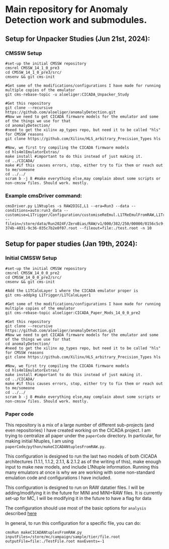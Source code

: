 # Main repository for Anomaly Detection work and submodules.
## Setup for Unpacker Studies (Jun 21st, 2024):
### CMSSW Setup
```
#set-up the initial CMSSW repository
cmsrel CMSSW_14_1_0_pre3
cd CMSSW_14_1_0_pre3/src/
cmsenv && git cms-init

#Get some of the modifications/configurations I have made for running multiple copies of the emulator
git cms-rebase-topic -u aloeliger:CICADA_Unpacker_Study

#Get this repository
git clone --recursive https://github.com/aloeliger/anomalyDetection.git
#Now we need to get CICADA firmware models for the emulator and some of the things we use for that
cd anomalyDetection/
#need to get the xilinx ap_types repo, but need it to be called "hls" for CMSSW reasons
git clone https://github.com/Xilinx/HLS_arbitrary_Precision_Types hls

#Now, we first try compiling the CICADA firmware models
cd hls4mlEmulatorExtras/
make install #important to do this instead of just making it.
cd ../CICADA/
make #if this causes errors, stop, either try to fix them or reach out to me/someone
cd ../../
scram b -j 8 #make everything else,may complain about some scripts or non-cmssw files. Should work. mostly.
```
### Example cmsDriver command:
```
cmsDriver.py L1Ntuples -s RAW2DIGI,L1 --era=Run3 --data --conditions=auto:run3_data --customise=L1Trigger/Configuration/customiseReEmul.L1TReEmulFromRAW,L1Trigger/L1TNtuples/customiseL1Ntuple.L1NtupleRAWEMU --filein=/store/data/Run2024F/ZeroBias/RAW/v1/000/382/250/00000/0156c5c9-374b-4031-9c36-035c7b2e0f07.root --fileout=file:./test.root -n 10
```
## Setup for paper studies (Jan 19th, 2024):
### Initial CMSSW Setup
```
#set-up the initial CMSSW repository
cmsrel CMSSW_14_0_0_pre2
cd CMSSW_14_0_0_pre2/src/
cmsenv && git cms-init

#Add the L1TCaloLayer 1 where the CICADA emulator proper is
git cms-addpkg L1Trigger/L1TCaloLayer1

#Get some of the modifications/configurations I have made for running multiple copies of the emulator
git cms-rebase-topic aloeliger:CICADA_Paper_Mods_14_0_0_pre2

#Get this repository
git clone --recursive https://github.com/aloeliger/anomalyDetection.git
#Now we need to get CICADA firmware models for the emulator and some of the things we use for that
cd anomalyDetection/
#need to get the xilinx ap_types repo, but need it to be called "hls" for CMSSW reasons
git clone https://github.com/Xilinx/HLS_arbitrary_Precision_Types hls

#Now, we first try compiling the CICADA firmware models
cd hls4mlEmulatorExtras/
make install #important to do this instead of just making it.
cd ../CICADA/
make #if this causes errors, stop, either try to fix them or reach out to me/someone
cd ../../
scram b -j 8 #make everything else,may complain about some scripts or non-cmssw files. Should work. mostly.
```
### Paper code
This repository is a mix of a large number of different sub-projects (and even repositories) I have created working on the CICADA project. I am trying to centralize all paper under the `paperCode` directory.
In particular, for making initial Ntuples, I am using `paperCode/python/makeCICADANtuplesFromRAW.py`.

This configuration is designed to run the last two models of both CICADA architectures (1.1.1, 1.1.2, 2.1.1, & 2.1.2 as of the writing of this), make enough input to make new models, and include L1Ntuple information. Running this many emulators at once is why we are working with some non-standard emulation code and configurations I have included.

This configuration is designed to run on RAW datatier files. I will be adding/modifying it in the future for MINI and MINI+RAW files. It is currently set-up for MC, I will be modifying it in the future to have a flag for data

The configuration should use most of the basic options for `analysis` described [here](https://twiki.cern.ch/twiki/bin/view/CMSPublic/SWGuideAboutPythonConfigFile#VarParsing_Example)

In general, to run this configuration for a specific file, you can do:
```
cmsRun makeCICADANtuplesFromRAW.py inputFiles=/store/mc/campaign/sample/tier/file.root outputFile=file:./TestFile.root maxEvents=-1
```
